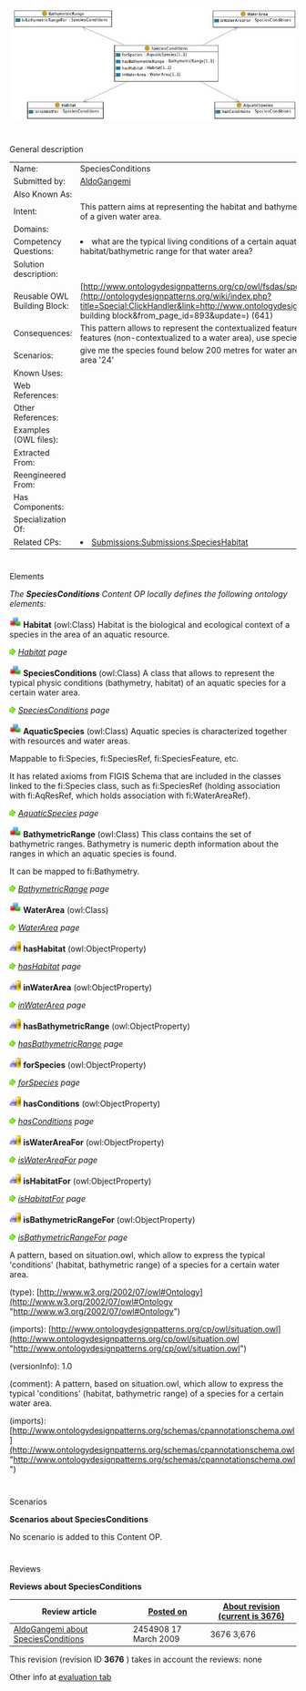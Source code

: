 [![Image:Speciesconditions.jpg](images/8/85/Speciesconditions.jpg)](../Image/Speciesconditions.jpg "Image:Speciesconditions.jpg")





# 

 General description




|  |  |
| --- | --- |
|  Name:  |  SpeciesConditions  |
|  Submitted by:  | [AldoGangemi](../User/AldoGangemi "User:AldoGangemi")  |
|  Also Known As:  |  |
|  Intent:  |  This pattern aims at representing the habitat and bathymetric features that are typical for an aquatic species, in the context of a given water area.  |
|  Domains:  |  |
|  Competency Questions:  | <li>       what are the typical living conditions of a certain aquatic species? what are the aquatic species that live in a certain  habitat/bathymetric range for that water area?      </li> |
|  Solution description:  |  |
|  Reusable OWL Building Block:  | [http://www.ontologydesignpatterns.org/cp/owl/fsdas/speciesconditions.owl](http://ontologydesignpatterns.org/wiki/index.php?title=Special:ClickHandler&link=http://www.ontologydesignpatterns.org/cp/owl/fsdas/speciesconditions.owl&message=OWL building block&from_page_id=893&update=)  (641)  |
|  Consequences:  |  This pattern allows to represent the contextualized features of an aquatic species. For simpler representation of those features (non-contextualized to a water area), use specieshabitat.owl and speciesbathymetry.owl.  |
|  Scenarios:  |  give me the species found below 200 metres for water area '24'; give me the species having a 'demersal' habitat in water area '24'  |
|  Known Uses:  |  |
|  Web References:  |  |
|  Other References:  |  |
|  Examples (OWL files):  |  |
|  Extracted From:  |  |
|  Reengineered From:  |  |
|  Has Components:  |  |
|  Specialization Of:  |  |
|  Related CPs:  | <li><a class="new" href="http://ontologydesignpatterns.org/wiki/index.php?title=Submissions:Submissions:SpeciesHabitat&amp;action=edit&amp;redlink=1" title="Submissions:Submissions:SpeciesHabitat (not yet written)">        Submissions:Submissions:SpeciesHabitat       </a></li> |



  





# 

 Elements



_The
 __SpeciesConditions__ 
 Content OP locally defines the following ontology elements:_ 





[![Class](images/thumb/2/27/Class.gif/20px-Class.gif)](../Image/Class.gif "Class")
__Habitat__ 
 (owl:Class) Habitat is the biological and ecological context of a species in the area of an aquatic resource.
 
[![](images/thumb/8/87/ArrowRight.gif/11px-ArrowRight.gif)](../Image/ArrowRight.gif "ArrowRight.gif")
_[Habitat](../Submissions/SpeciesConditions/Habitat "Submissions:SpeciesConditions/Habitat") 
 page_ 



[![Class](images/thumb/2/27/Class.gif/20px-Class.gif)](../Image/Class.gif "Class")
__SpeciesConditions__ 
 (owl:Class) A class that allows to represent the typical physic conditions (bathymetry, habitat) of an aquatic species for a certain water area.
 
[![](images/thumb/8/87/ArrowRight.gif/11px-ArrowRight.gif)](../Image/ArrowRight.gif "ArrowRight.gif")
_[SpeciesConditions](../Submissions/SpeciesConditions/SpeciesConditions "Submissions:SpeciesConditions/SpeciesConditions") 
 page_ 



[![Class](images/thumb/2/27/Class.gif/20px-Class.gif)](../Image/Class.gif "Class")
__AquaticSpecies__ 
 (owl:Class) Aquatic species is characterized together with resources and water areas.
 
 Mappable to fi:Species, fi:SpeciesRef, fi:SpeciesFeature, etc.
 



 It has related axioms from FIGIS Schema that are included in the classes linked to the fi:Species class, such as fi:SpeciesRef (holding association with fi:AqResRef, which holds association with fi:WaterAreaRef).
 



[![](images/thumb/8/87/ArrowRight.gif/11px-ArrowRight.gif)](../Image/ArrowRight.gif "ArrowRight.gif")
_[AquaticSpecies](../Submissions/SpeciesConditions/AquaticSpecies "Submissions:SpeciesConditions/AquaticSpecies") 
 page_ 



[![Class](images/thumb/2/27/Class.gif/20px-Class.gif)](../Image/Class.gif "Class")
__BathymetricRange__ 
 (owl:Class) This class contains the set of bathymetric ranges. Bathymetry is numeric depth information about the ranges in which an aquatic species is found.
 
 It can be mapped to fi:Bathymetry.
 



[![](images/thumb/8/87/ArrowRight.gif/11px-ArrowRight.gif)](../Image/ArrowRight.gif "ArrowRight.gif")
_[BathymetricRange](../Submissions/SpeciesConditions/BathymetricRange "Submissions:SpeciesConditions/BathymetricRange") 
 page_ 



[![Class](images/thumb/2/27/Class.gif/20px-Class.gif)](../Image/Class.gif "Class")
__WaterArea__ 
 (owl:Class)
 
[![](images/thumb/8/87/ArrowRight.gif/11px-ArrowRight.gif)](../Image/ArrowRight.gif "ArrowRight.gif")
_[WaterArea](../Submissions/SpeciesConditions/WaterArea "Submissions:SpeciesConditions/WaterArea") 
 page_ 



[![ObjectProperty](images/thumb/c/c3/ObjectProperty.gif/20px-ObjectProperty.gif)](../Image/ObjectProperty.gif "ObjectProperty")
__hasHabitat__ 
 (owl:ObjectProperty)
 
[![](images/thumb/8/87/ArrowRight.gif/11px-ArrowRight.gif)](../Image/ArrowRight.gif "ArrowRight.gif")
_[hasHabitat](../Submissions/SpeciesConditions/hasHabitat "Submissions:SpeciesConditions/hasHabitat") 
 page_ 



[![ObjectProperty](images/thumb/c/c3/ObjectProperty.gif/20px-ObjectProperty.gif)](../Image/ObjectProperty.gif "ObjectProperty")
__inWaterArea__ 
 (owl:ObjectProperty)
 
[![](images/thumb/8/87/ArrowRight.gif/11px-ArrowRight.gif)](../Image/ArrowRight.gif "ArrowRight.gif")
_[inWaterArea](../Submissions/SpeciesConditions/inWaterArea "Submissions:SpeciesConditions/inWaterArea") 
 page_ 



[![ObjectProperty](images/thumb/c/c3/ObjectProperty.gif/20px-ObjectProperty.gif)](../Image/ObjectProperty.gif "ObjectProperty")
__hasBathymetricRange__ 
 (owl:ObjectProperty)
 
[![](images/thumb/8/87/ArrowRight.gif/11px-ArrowRight.gif)](../Image/ArrowRight.gif "ArrowRight.gif")
_[hasBathymetricRange](../Submissions/SpeciesConditions/hasBathymetricRange "Submissions:SpeciesConditions/hasBathymetricRange") 
 page_ 



[![ObjectProperty](images/thumb/c/c3/ObjectProperty.gif/20px-ObjectProperty.gif)](../Image/ObjectProperty.gif "ObjectProperty")
__forSpecies__ 
 (owl:ObjectProperty)
 
[![](images/thumb/8/87/ArrowRight.gif/11px-ArrowRight.gif)](../Image/ArrowRight.gif "ArrowRight.gif")
_[forSpecies](../Submissions/SpeciesConditions/forSpecies "Submissions:SpeciesConditions/forSpecies") 
 page_ 



[![ObjectProperty](images/thumb/c/c3/ObjectProperty.gif/20px-ObjectProperty.gif)](../Image/ObjectProperty.gif "ObjectProperty")
__hasConditions__ 
 (owl:ObjectProperty)
 
[![](images/thumb/8/87/ArrowRight.gif/11px-ArrowRight.gif)](../Image/ArrowRight.gif "ArrowRight.gif")
_[hasConditions](../Submissions/SpeciesConditions/hasConditions "Submissions:SpeciesConditions/hasConditions") 
 page_ 



[![ObjectProperty](images/thumb/c/c3/ObjectProperty.gif/20px-ObjectProperty.gif)](../Image/ObjectProperty.gif "ObjectProperty")
__isWaterAreaFor__ 
 (owl:ObjectProperty)
 
[![](images/thumb/8/87/ArrowRight.gif/11px-ArrowRight.gif)](../Image/ArrowRight.gif "ArrowRight.gif")
_[isWaterAreaFor](../Submissions/SpeciesConditions/isWaterAreaFor "Submissions:SpeciesConditions/isWaterAreaFor") 
 page_ 



[![ObjectProperty](images/thumb/c/c3/ObjectProperty.gif/20px-ObjectProperty.gif)](../Image/ObjectProperty.gif "ObjectProperty")
__isHabitatFor__ 
 (owl:ObjectProperty)
 
[![](images/thumb/8/87/ArrowRight.gif/11px-ArrowRight.gif)](../Image/ArrowRight.gif "ArrowRight.gif")
_[isHabitatFor](../Submissions/SpeciesConditions/isHabitatFor "Submissions:SpeciesConditions/isHabitatFor") 
 page_ 



[![ObjectProperty](images/thumb/c/c3/ObjectProperty.gif/20px-ObjectProperty.gif)](../Image/ObjectProperty.gif "ObjectProperty")
__isBathymetricRangeFor__ 
 (owl:ObjectProperty)
 
[![](images/thumb/8/87/ArrowRight.gif/11px-ArrowRight.gif)](../Image/ArrowRight.gif "ArrowRight.gif")
_[isBathymetricRangeFor](../Submissions/SpeciesConditions/isBathymetricRangeFor "Submissions:SpeciesConditions/isBathymetricRangeFor") 
 page_ 


 A pattern, based on situation.owl, which allow to express the typical 'conditions' (habitat, bathymetric range) of a species for a certain water area.
 



 (type):
 [http://www.w3.org/2002/07/owl#Ontology](http://www.w3.org/2002/07/owl#Ontology "http://www.w3.org/2002/07/owl#Ontology") 




 (imports):
 [http://www.ontologydesignpatterns.org/cp/owl/situation.owl](http://www.ontologydesignpatterns.org/cp/owl/situation.owl "http://www.ontologydesignpatterns.org/cp/owl/situation.owl") 




 (versionInfo): 1.0
 



 (comment): A pattern, based on situation.owl, which allow to express the typical 'conditions' (habitat, bathymetric range) of a species for a certain water area.
 



 (imports):
 [http://www.ontologydesignpatterns.org/schemas/cpannotationschema.owl](http://www.ontologydesignpatterns.org/schemas/cpannotationschema.owl "http://www.ontologydesignpatterns.org/schemas/cpannotationschema.owl") 




# 

 Scenarios




__Scenarios about SpeciesConditions__ 


 No scenario is added to this Content OP.
 




# 

 Reviews




__Reviews about SpeciesConditions__ 



|  Review article  | [Posted on](../Property/CreationDate "Property:CreationDate")  | [About revision (current is 3676)](../Property/ReviewAboutVersion "Property:ReviewAboutVersion")  |
| --- | --- | --- |
| [AldoGangemi about SpeciesConditions](../Reviews/AldoGangemi_about_SpeciesConditions "Reviews:AldoGangemi about SpeciesConditions")  |  2454908  17 March 2009  |  3676  3,676  |



 This revision (revision ID
 __3676__ 
 ) takes in account the reviews: none
 



 Other info at
 [evaluation tab](http://ontologydesignpatterns.org/wiki/index.php?title=Submissions:SpeciesConditions&action=evaluation "http://ontologydesignpatterns.org/wiki/index.php?title=Submissions:SpeciesConditions&action=evaluation")
